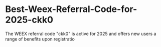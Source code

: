 # Best-Weex-Referral-Code-for-2025-ckk0
The WEEX referral code "ckk0" is active for 2025 and offers new users a range of benefits upon registratio
